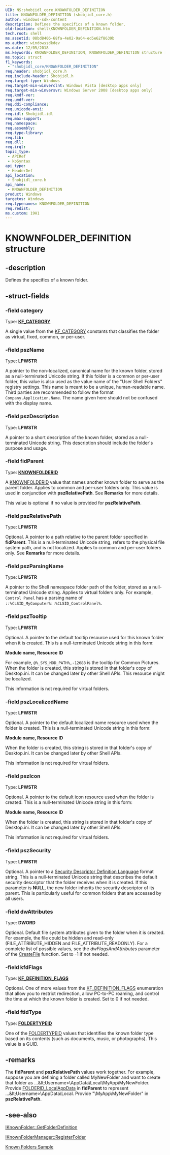 ```yaml
---
UID: NS:shobjidl_core.KNOWNFOLDER_DEFINITION
title: KNOWNFOLDER_DEFINITION (shobjidl_core.h)
author: windows-sdk-content
description: Defines the specifics of a known folder.
old-location: shell\KNOWNFOLDER_DEFINITION.htm
tech.root: shell
ms.assetid: 08bd8406-68fa-4e02-9a64-ed5e62f8639b
ms.author: windowssdkdev
ms.date: 12/05/2018
ms.keywords: KNOWNFOLDER_DEFINITION, KNOWNFOLDER_DEFINITION structure [Windows Shell], _shell_KNOWNFOLDER_DEFINITION, shell.KNOWNFOLDER_DEFINITION, shobjidl_core/KNOWNFOLDER_DEFINITION
ms.topic: struct
f1_keywords: 
 - "shobjidl_core/KNOWNFOLDER_DEFINITION"
req.header: shobjidl_core.h
req.include-header: Shobjidl.h
req.target-type: Windows
req.target-min-winverclnt: Windows Vista [desktop apps only]
req.target-min-winversvr: Windows Server 2008 [desktop apps only]
req.kmdf-ver: 
req.umdf-ver: 
req.ddi-compliance: 
req.unicode-ansi: 
req.idl: Shobjidl.idl
req.max-support: 
req.namespace: 
req.assembly: 
req.type-library: 
req.lib: 
req.dll: 
req.irql: 
topic_type:
 - APIRef
 - kbSyntax
api_type:
 - HeaderDef
api_location:
 - Shobjidl_core.h
api_name:
 - KNOWNFOLDER_DEFINITION
product: Windows
targetos: Windows
req.typenames: KNOWNFOLDER_DEFINITION
req.redist: 
ms.custom: 19H1
---
```


# KNOWNFOLDER_DEFINITION structure


## -description


Defines the specifics of a known folder.


## -struct-fields




### -field category

Type: <b><a href="https://docs.microsoft.com/windows/desktop/api/shobjidl_core/ne-shobjidl_core-kf_category">KF_CATEGORY</a></b>

A single value from the <a href="https://docs.microsoft.com/windows/desktop/api/shobjidl_core/ne-shobjidl_core-kf_category">KF_CATEGORY</a> constants that classifies the folder as virtual, fixed, common, or per-user.


### -field pszName

Type: <b>LPWSTR</b>

A pointer to the non-localized, canonical name for the known folder, stored as a null-terminated Unicode string. If this folder is a common or per-user folder, this value is also used as the value name of the "User Shell Folders" registry settings. This name is meant to be a unique, human-readable name. Third parties are recommended to follow the format <code>Company.Application.Name</code>. The name given here should not be confused with the display name.


### -field pszDescription

Type: <b>LPWSTR</b>

A pointer to a short description of the known folder, stored as a null-terminated Unicode string. This description should include the folder's purpose and usage.


### -field fidParent

Type: <b><a href="https://docs.microsoft.com/windows/desktop/shell/knownfolderid">KNOWNFOLDERID</a></b>

A <a href="https://docs.microsoft.com/windows/desktop/shell/knownfolderid">KNOWNFOLDERID</a> value that names another known folder to serve as the parent folder. Applies to common and per-user folders only. This value is used in conjunction with <b>pszRelativePath</b>. See <b>Remarks</b> for more details.
                        
                        

This value is optional if no value is provided for <b>pszRelativePath</b>.


### -field pszRelativePath

Type: <b>LPWSTR</b>

Optional. A pointer to a path relative to the parent folder specified in <b>fidParent</b>. This is a null-terminated Unicode string, refers to the physical file system path, and is not localized. Applies to common and per-user folders only. See <b>Remarks</b> for more details.


### -field pszParsingName

Type: <b>LPWSTR</b>

A pointer to the Shell namespace folder path of the folder, stored as a null-terminated Unicode string. Applies to virtual folders only. For example, <code>Control Panel</code> has a parsing name of <code>::%CLSID_MyComputer%\::%CLSID_ControlPanel%</code>.


### -field pszTooltip

Type: <b>LPWSTR</b>

Optional. A pointer to the default tooltip resource used for this known folder when it is created. This is a null-terminated Unicode string in this form:
    
                        

<b>Module name, Resource ID</b>

For example, <code>@%_SYS_MOD_PATH%,-12688</code> is the tooltip for Common Pictures. When the folder is created, this string is stored in that folder's copy of Desktop.ini. It can be changed later by other Shell APIs. This resource might be localized.

This information is not required for virtual folders.


### -field pszLocalizedName

Type: <b>LPWSTR</b>

Optional. A pointer to the default localized name resource used when the folder is created. This is a null-terminated Unicode string in this form:
    
                        

<b>Module name, Resource ID</b>

When the folder is created, this string is stored in that folder's copy of Desktop.ini. It can be changed later by other Shell APIs.

This information is not required for virtual folders.


### -field pszIcon

Type: <b>LPWSTR</b>

Optional. A pointer to the default icon resource used when the folder is created. This is a null-terminated Unicode string in this form:
    
                        

<b>Module name, Resource ID</b>

When the folder is created, this string is stored in that folder's copy of Desktop.ini. It can be changed later by other Shell APIs.

This information is not required for virtual folders.


### -field pszSecurity

Type: <b>LPWSTR</b>

Optional. A pointer to a <a href="https://docs.microsoft.com/windows/desktop/SecAuthZ/security-descriptor-definition-language">Security Descriptor Definition Language</a> format string. This is a null-terminated Unicode string that describes the default security descriptor that the folder receives when it is created. If this parameter is <b>NULL</b>, the new folder inherits the security descriptor of its parent. This is particularly useful for common folders that are accessed by all users.


### -field dwAttributes

Type: <b>DWORD</b>

Optional. Default file system attributes given to the folder when it is created. For example, the file could be hidden and read-only (FILE_ATTRIBUTE_HIDDEN and FILE_ATTRIBUTE_READONLY). For a complete list of possible values, see the <i>dwFlagsAndAttributes</i> parameter of the <a href="https://docs.microsoft.com/windows/desktop/api/fileapi/nf-fileapi-createfilea">CreateFile</a> function. Set to -1 if not needed.


### -field kfdFlags

Type: <b><a href="https://docs.microsoft.com/windows/desktop/api/shobjidl_core/ne-shobjidl_core-_kf_definition_flags">KF_DEFINITION_FLAGS</a></b>

Optional. One of more values from the <a href="https://docs.microsoft.com/windows/desktop/api/shobjidl_core/ne-shobjidl_core-_kf_definition_flags">KF_DEFINITION_FLAGS</a> enumeration that allow you to restrict redirection, allow PC-to-PC roaming, and control the time at which the known folder is created. Set to 0 if not needed.


### -field ftidType

Type: <b><a href="https://docs.microsoft.com/windows/desktop/shell/foldertypeid">FOLDERTYPEID</a></b>

One of the <a href="https://docs.microsoft.com/windows/desktop/shell/foldertypeid">FOLDERTYPEID</a> values that identifies the known folder type based on its contents (such as documents, music, or photographs). This value is a GUID.


## -remarks



The <b>fidParent</b> and <b>pszRelativePath</b> values work together. For example, suppose you are defining a folder called MyNewFolder and want to create that folder as ...\&lt;Username&gt;\AppData\Local\MyApp\MyNewFolder. Provide <a href="https://docs.microsoft.com/windows/desktop/shell/knownfolderid">FOLDERID_LocalAppData</a> in <b>fidParent</b> to represent ...\&lt;Username&gt;\AppData\Local. Provide "\MyApp\MyNewFolder" in <b>pszRelativePath</b>.




## -see-also




<a href="https://docs.microsoft.com/windows/desktop/api/shobjidl_core/nf-shobjidl_core-iknownfolder-getfolderdefinition">IKnownFolder::GetFolderDefinition</a>



<a href="https://docs.microsoft.com/windows/desktop/api/shobjidl_core/nf-shobjidl_core-iknownfoldermanager-registerfolder">IKnownFolderManager::RegisterFolder</a>



<a href="https://docs.microsoft.com/previous-versions/windows/desktop/legacy/dd940364(v=vs.85)">Known Folders Sample</a>
 

 

